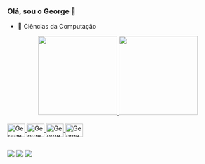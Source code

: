 ### Olá, sou o George 👋


- 🌱 Ciências da Computação
<div align="center">
  <a href="https://github.com/Georgedtx">
  <img height="180em" src="https://github-readme-stats.vercel.app/api?username=Georgedtx&show_icons=true&theme=dark&include_all_commits=true&count_private=true"/>
  <img height="180em" src="https://github-readme-stats.vercel.app/api/top-langs/?username=Georgedtx&layout=compact&langs_count=7&theme=dark"/>
</div>
<div style="display: inline_block"><br>
  <!--
  <img align="center" alt="George-JavaScript" height="30" width="40" src="https://cdn.jsdelivr.net/gh/devicons/devicon/icons/vuejs/vuejs-original.svg">
  -->
  <img align="center" alt="George-JavaScript" height="30" width="40" src="https://cdn.jsdelivr.net/gh/devicons/devicon/icons/javascript/javascript-original.svg">
  <img align="center" alt="George-HTML" height="30" width="40" src="https://cdn.jsdelivr.net/gh/devicons/devicon/icons/html5/html5-plain.svg">
  <img align="center" alt="George-CSS" height="30" width="40" src="https://cdn.jsdelivr.net/gh/devicons/devicon/icons/css3/css3-plain.svg">
  <img align="center" alt="George-Java" height="30" width="40" src="https://cdn.jsdelivr.net/gh/devicons/devicon/icons/java/java-plain.svg">
  
</div>
  
   ##
 
<div> 
  <a href="https://www.linkedin.com/in/georgedantasti/" target="_blank"><img src="https://img.shields.io/badge/-LinkedIn-%230077B5?style=for-the-badge&logo=linkedin&logoColor=white" target="_blank"></a> 
  <a href = "mailto:george.dantas2240@gmail.com"><img src="https://img.shields.io/badge/Gmail-D14836?style=for-the-badge&logo=gmail&logoColor=white" target="_blank"></a> 
  <a href="https://wa.me/5579996470808"><img src="https://img.shields.io/badge/WHATSAPP-%2325D366.svg?&style=for-the-badge&logo=whatsapp&logoColor=white" />
</div>
<!--
**Georgedtx/Georgedtx** is a ✨ _special_ ✨ repository because its `README.md` (this file) appears on your GitHub profile.

Here are some ideas to get you started:

- 🔭 I’m currently working on ...
- 🌱 I’m currently learning ...
- 👯 I’m looking to collaborate on ...
- 🤔 I’m looking for help with ...
- 💬 Ask me about ...
- 📫 How to reach me: ...
- 😄 Pronouns: ...
- ⚡ Fun fact: ...
-->

